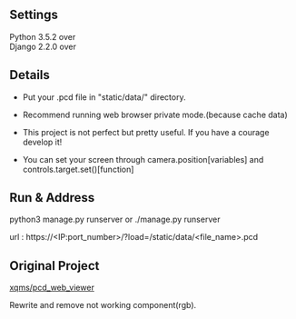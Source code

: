 Settings
------
Python 3.5.2 over<br>
Django 2.2.0 over 


Details
------
- Put your .pcd file in "static/data/" directory.

- Recommend running web browser private mode.(because cache data)

- This project is not perfect but pretty useful. If you have a courage develop it!

- You can set your screen through camera.position[variables] and controls.target.set()[function]


Run & Address
------
python3 manage.py runserver or ./manage.py runserver

url : https://\<IP:port_number\>/?load=/static/data/<file_name>.pcd


Original Project
------
[xqms/pcd_web_viewer](https://github.com/xqms/pcd_web_viewer)

Rewrite and remove not working component(rgb).